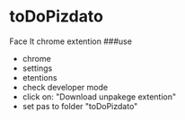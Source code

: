 # toDoPizdato
Face It chrome extention
###use
- chrome
- settings
- etentions
- check developer mode
- click on: "Download unpakege extention"
- set pas to folder "toDoPizdato"
